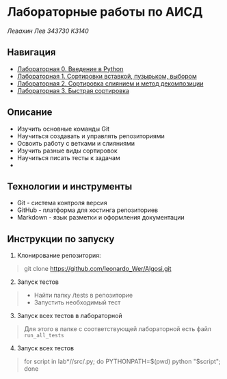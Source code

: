 # Лабораторные работы по АИСД
*Левахин Лев 343730 К3140*

## Навигация
- [Лабораторная 0. Введение в Python](lab0)
- [Лабораторная 1. Сортировки вставкой, пузырьком, выбором](lab1)
- [Лабораторная 2. Сортировка слиянием и метод декомпозиции](lab2)
- [Лабораторная 3. Быстрая сортировка](lab3)

## Описание
+ Изучить основные команды Git
+ Научиться создавать и управлять репозиториями
+ Освоить работу с ветками и слияниями
+ Изучить разные виды сортировок
+ Научиться писать тесты к задачам
+ 
## Технологии и инструменты
+ Git - система контроля версия
+ GitHub - платформа для хостинга репозиториев
+ Markdown - язык разметки и оформления документации

## Инструкции по запуску
1. Клонирование репозитория:
> git clone https://github.com/leonardo_Wer/Algosi.git
2. Запуск тестов
> - Найти папку /tests в репозиторие
> - Запустить необходимый тест
3. Запуск всех тестов в лабораторной
> Для этого в папке с соответствующей лабораторной есть файл `run_all_tests`
4. Запуск всех тестов
> for script in lab*//src/.py; do PYTHONPATH=$(pwd) python "$script"; done